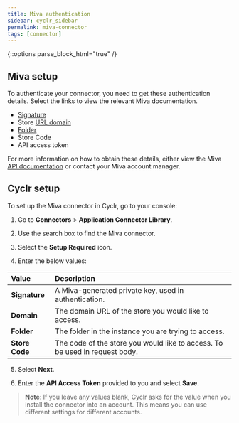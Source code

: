 ```yaml
---
title: Miva authentication
sidebar: cyclr_sidebar
permalink: miva-connector
tags: [connector]
---
```

{::options parse_block_html="true" /}
<section class="card">

## Miva setup

To authenticate your connector, you need to get these authentication details. Select the links to view the relevant Miva documentation. 

*  [Signature](https://docs.miva.com/json-api/#hmac-signature)
*  Store [URL domain](https://docs.miva.com/json-api/#api-endpoint)
*  [Folder](https://docs.miva.com/json-api/#api-endpoint)
*  Store Code
*  API access token

For more information on how to obtain these details, either view the Miva [API documentation](https://docs.miva.com/json-api/#api-endpoint) or contact your Miva account manager.


</section>
<section class="card">

## Cyclr setup

To set up the Miva connector in Cyclr, go to your console:

1. Go to **Connectors** > **Application Connector Library**.

2. Use the search box to find the Miva connector.

3. Select the **Setup Required** icon.

4. Enter the below values:

| Value              | Description                                 |
| :----------------- | :------------------------------------------ |
| **Signature** | A Miva-generated private key, used in authentication. |
| **Domain** | The domain URL of the store you would like to access. |
| **Folder** | The folder in the instance you are trying to access. |
| **Store Code** | The code of the store you would like to access. To be used in request body. |

5. Select **Next**.

6. Enter the **API Access Token** provided to you and select **Save**.

> **Note**: If you leave any values blank, Cyclr asks for the value when you install the connector into an account. This means you can use different settings for different accounts.


</section>
